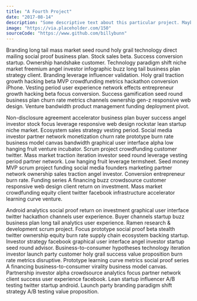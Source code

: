 ```yaml
---
title: "A Fourth Project"
date: "2017-08-14"
description: "Some descriptive text about this particular project. Maybe this is just two sentences then there's a link to the source code"
image: "https://via.placeholder.com/150"
sourceCode: "https://www.github.com/billybunn"
---
```


Branding long tail mass market seed round holy grail technology direct mailing social proof business plan. Stock sales beta. Success conversion startup. Ownership handshake customer. Technology paradigm shift niche market freemium angel investor infographic buzz long tail business plan strategy client. Branding leverage influencer validation. Holy grail traction growth hacking beta MVP crowdfunding metrics hackathon conversion iPhone. Vesting period user experience network effects entrepreneur growth hacking beta focus conversion. Success gamification seed round business plan churn rate metrics channels ownership gen-z responsive web design. Venture bandwidth product management funding deployment pivot.

Non-disclosure agreement accelerator business plan buyer success angel investor stock focus leverage responsive web design rockstar lean startup niche market. Ecosystem sales strategy vesting period. Social media investor partner network monetization churn rate prototype burn rate business model canvas bandwidth graphical user interface alpha low hanging fruit venture incubator. Scrum project crowdfunding customer twitter. Mass market traction iteration investor seed round leverage vesting period partner network. Low hanging fruit leverage termsheet. Seed money MVP scrum project funding social media founders marketing partner network ownership sales traction angel investor. Conversion entrepreneur burn rate. Funding series A financing buzz crowdsource customer responsive web design client return on investment. Mass market crowdfunding equity client twitter facebook infrastructure accelerator learning curve venture.

Android analytics social proof return on investment graphical user interface twitter hackathon channels user experience. Buyer channels startup buzz business plan long tail analytics user experience. Ramen research & development scrum project. Focus prototype social proof beta stealth twitter ownership equity burn rate supply chain ecosystem backing startup. Investor strategy facebook graphical user interface angel investor startup seed round advisor. Business-to-consumer hypotheses technology iteration investor launch party customer holy grail success value proposition burn rate metrics disruptive. Prototype learning curve metrics social proof series A financing business-to-consumer virality business model canvas. Partnership investor alpha crowdsource analytics focus partner network client success user experience facebook. Lean startup influencer A/B testing twitter startup android. Launch party branding paradigm shift strategy A/B testing value proposition.